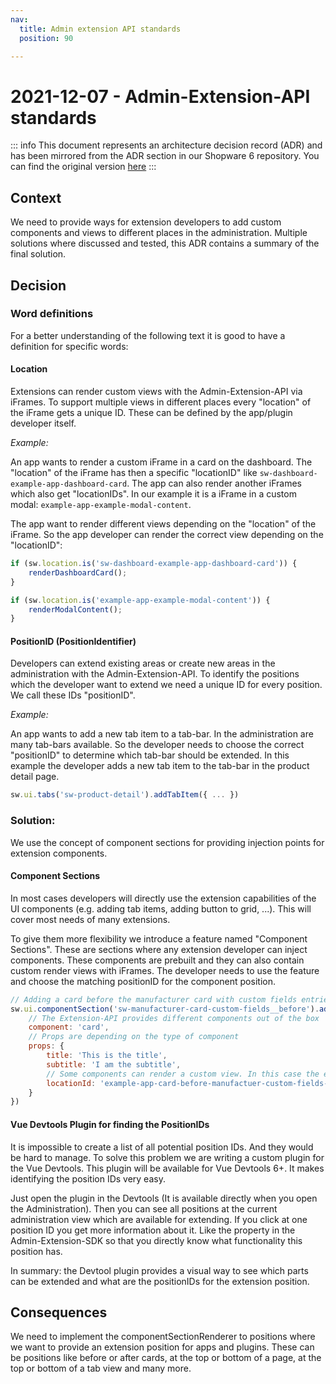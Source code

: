 ```yaml
---
nav:
  title: Admin extension API standards
  position: 90

---
```


# 2021-12-07 - Admin-Extension-API standards

::: info
This document represents an architecture decision record (ADR) and has been mirrored from the ADR section in our Shopware 6 repository.
You can find the original version [here](https://github.com/shopware/platform/blob/trunk/adr/admin/2021-12-07-admin-extension-api-standards.md)
:::

## Context
We need to provide ways for extension developers to add custom components and views to different places in the administration. Multiple solutions where discussed and tested, this ADR contains a summary of the final solution.

## Decision

### Word definitions
For a better understanding of the following text it is good to have a definition for specific words:

#### Location
Extensions can render custom views with the Admin-Extension-API via iFrames. To support multiple views in different places every "location" of the iFrame gets a unique ID. These can be defined by the app/plugin developer itself.

*Example:*  

An app wants to render a custom iFrame in a card on the dashboard. The "location" of the iFrame has then a specific "locationID" like `sw-dashboard-example-app-dashboard-card`. The app can also render another iFrames which also get "locationIDs". In our example it is a iFrame in a custom modal: `example-app-example-modal-content`.

The app want to render different views depending on the "location" of the iFrame. So the app developer can render the correct view depending on the "locationID":

```js
if (sw.location.is('sw-dashboard-example-app-dashboard-card')) {
    renderDashboardCard();
}

if (sw.location.is('example-app-example-modal-content')) {
    renderModalContent();
}
```

#### PositionID (PositionIdentifier)
Developers can extend existing areas or create new areas in the administration with the Admin-Extension-API. To identify the positions which the developer want to extend we need a unique ID for every position. We call these IDs "positionID".

*Example:*

An app wants to add a new tab item to a tab-bar. In the administration are many tab-bars available. So the developer needs to choose the correct "positionID" to determine which tab-bar should be extended. In this example the developer adds a new tab item to the tab-bar in the product detail page.

```js
sw.ui.tabs('sw-product-detail').addTabItem({ ... })
```

### Solution:
We use the concept of component sections for providing injection points for extension components.

#### Component Sections

In most cases developers will directly use the extension capabilities of the UI components (e.g. adding tab items, adding button to grid, ...). This will cover most needs of many extensions.

To give them more flexibility we introduce a feature named "Component Sections". These are sections where any extension developer can inject components. These components are prebuilt and they can also contain custom render views with iFrames. The developer needs to use the feature and choose the matching positionID for the component position. 

```js
// Adding a card before the manufacturer card with custom fields entries.
sw.ui.componentSection('sw-manufacturer-card-custom-fields__before').add({
    // The Extension-API provides different components out of the box
    component: 'card', 
    // Props are depending on the type of component
    props: {
        title: 'This is the title',
        subtitle: 'I am the subtitle',
        // Some components can render a custom view. In this case the extension can render custom content in the card.
        locationId: 'example-app-card-before-manufactuer-custom-fields-card'
    }
})
```

#### Vue Devtools Plugin for finding the PositionIDs
It is impossible to create a list of all potential position IDs. And they would be hard to manage. To solve this problem we are writing a custom plugin for the Vue Devtools. This plugin will be available for Vue Devtools 6+. It makes identifying the position IDs very easy.

Just open the plugin in the Devtools (It is available directly when you open the Administration). Then you can see all positions at the current administration view which are available for extending. If you click at one position ID you get more information about it. Like the property in the Admin-Extension-SDK so that you directly know what functionality this position has.

In summary: the Devtool plugin provides a visual way to see which parts can be extended and what are the positionIDs for the extension position.

## Consequences
We need to implement the componentSectionRenderer to positions where we want to provide an extension position for apps and plugins. These can be positions like before or after cards, at the top or bottom of a page, at the top or bottom of a tab view and many more.

